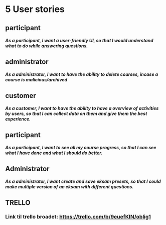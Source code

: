# 5 User stories

## participant
##### As a participant, I want a user-friendly UI, so that I would understand what to do while answering questions.

## administrator
##### As a administrator, I want to have the ability to delete courses, incase a course is malicious/archived

## customer
##### As a customer, I want to have the ability to have a overview of activities by users, so that I can collect data on them and give them the best experience.

## participant
##### As a participant, I want to see all my course progress, so that I can see what I have done and what I should do better.

## Administrator 
##### As a administrator, I want create and save eksam presets, so that I could make multiple version of an eksam with different questions.


## TRELLO
### Link til trello broadet: https://trello.com/b/9euefKlN/oblig1
